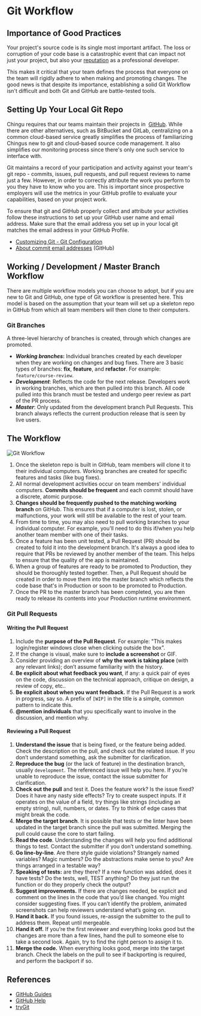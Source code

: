 # Git Workflow

## Importance of Good Practices

Your project's source code is its single most important artifact. The loss or 
corruption of your code base is a catastrophic event that can impact not just 
your project, but also your [reputation](https://about.gitlab.com/2017/02/01/gitlab-dot-com-database-incident/) as a professional developer.

This makes it critical that your team defines the process that everyone on the 
team will rigidly adhere to when making and promoting changes. The good news is 
that despite its importance, establishing a solid Git Workflow isn't difficult 
and both Git and GitHub are battle-tested tools.

## Setting Up Your Local Git Repo

Chingu requires that our teams maintain their projects in 
[GitHub](https://github.com/). While there are other alternatives, such as 
BitBucket and GitLab, centralizing on a common cloud-based service greatly 
simplifies the process of familiarizing Chingus new to git and cloud-based 
source code management. It also simplifies our monitoring process since there's 
only one such service to interface with.

Git maintains a record of your participation and activity against your team's git 
repo - commits, issues, pull requests, and pull request reviews to name just a 
few. However, in order to correctly attribute the work you perform to you they 
have to know who you are. This is important since prospective employers will 
use the metrics in your GitHub profile to evaluate your capabilities, based on 
your project work.

To ensure that git and GitHub properly collect and attribute your activities 
follow these instructions to set up your GitHub user name and email address. 
Make sure that the email address you set up in your local git matches the email 
address in your GitHub Profile.

- [Customizing Git - Git Configuration](https://git-scm.com/book/en/v2/Customizing-Git-Git-Configuration)
- [About commit email addresses](https://docs.github.com/en/github/setting-up-and-managing-your-github-user-account/setting-your-commit-email-address) (GitHub)

## Working / Development / Master Branch Workflow

There are multiple workflow models you can choose to adopt, but if you are new 
to Git and GitHub, one type of Git workflow is presented here. This model is 
based on the assumption that your team will set up a skeleton repo in GitHub 
from which all team members will then clone to their computers.

### Git Branches

A three-level hierarchy of branches is created, through which changes are 
promoted.

- ***Working branches*:** Individual branches created by each developer when 
they are working on changes and bug fixes. There are 3 basic types of 
branches: **fix**, **feature**, and **refactor**. For example: 
`feature/course-review`. 
- ***Development***: Reflects the code for the next release. Developers work in 
working branches, which are then pulled into this branch. All code pulled into 
this branch must be tested and undergo peer review as part of the PR process.
- ***Master***: Only updated from the development branch Pull Requests. This 
branch always reflects the current production release that is seen by live 
users.

## The Workflow

![Git Workflow](./assets/Using_Git_GitHub_in_a_Team.png)

1. Once the skeleton repo is built in GitHub, team members will clone it to their individual computers. Working branches are created for specific features and 
tasks (like bug fixes).
2. All normal development activities occur on team members' individual 
computers. **Commits should be frequent** and each commit should have a 
discrete, atomic purpose.
3. **Changes should be frequently pushed to the matching working branch** on 
GitHub. This ensures that if a computer is lost, stolen, or malfunctions, your 
work will still be available to the rest of your team.
4. From time to time, you may also need to pull working branches to your 
individual computer. For example, you'll need to do this if/when you help 
another team member with one of their tasks.
5. Once a feature has been unit tested, a Pull Request (PR) should be created 
to fold it into the development branch. It's always a good idea to require that 
PRs be reviewed by another member of the team. This helps to ensure that the 
quality of the app is maintained.
6. When a group of features are ready to be promoted to Production, they 
should be thoroughly tested together. Then, a Pull Request should be created 
in order to move them into the master branch which reflects the code base 
that's in Production or soon to be promoted to Production.
7. Once the PR to the master branch has been completed, you are then ready to 
release its contents into your Production runtime environment.

### Git Pull Requests

#### Writing the Pull Request

1. Include the **purpose of the Pull Request**. For example: "This makes login/register windows close when clicking outside the box".
2. If the change is visual, make sure to **include a screenshot** or GIF.
3. Consider providing an overview of **why the work is taking place** (with any relevant links); don’t assume familiarity with the history.
4. **Be explicit about what feedback you want**, if any: a quick pair of eyes on the code, discussion on the technical approach, critique on design, a review of copy, etc..
5. **Be explicit about when you want feedback.** If the Pull Request is a work in progress, say so. A prefix of `[WIP]` in the title is a simple, common pattern to indicate this.
6. **@mention individuals** that you specifically want to involve in the discussion, and mention why.

#### Reviewing a Pull Request

1. **Understand the issue** that is being fixed, or the feature being added. Check the description on the pull, and check out the related issue. If you don’t understand something, ask the submitter for clarification.
2. **Reproduce the bug** (or the lack of feature) in the destination branch, usually `development`. The referenced issue will help you here. If you’re unable to reproduce the issue, contact the issue submitter for clarification.
3. **Check out the pull** and test it. Does the feature work? Is the issue fixed? Does it have any nasty side effects? Try to create suspect inputs. If it operates on the value of a field, try things like strings (including an empty string), null, numbers, or dates. Try to think of edge cases that might break the code.
4. **Merge the target branch**. It is possible that tests or the linter have been updated in the target branch since the pull was submitted. Merging the pull could cause the core to start failing.
5. **Read the code**. Understanding the changes will help you find additional things to test. Contact the submitter if you don’t understand something.
6. **Go line-by-line**. Are there style guide violations? Strangely named variables? Magic numbers? Do the abstractions make sense to you? Are things arranged in a testable way?
7. **Speaking of tests:** are they there? If a new function was added, does it have tests? Do the tests, well, TEST anything? Do they just run the function or do they properly check the output?
8. **Suggest improvements.** If there are changes needed, be explicit and comment on the lines in the code that you’d like changed. You might consider suggesting fixes. If you can’t identify the problem, animated screenshots can help reviewers understand what’s going on.
9. **Hand it back.** If you found issues, re-assign the submitter to the pull to address them. Repeat until mergeable.
10. **Hand it off.** If you’re the first reviewer and everything looks good but the changes are more than a few lines, hand the pull to someone else to take a second look. Again, try to find the right person to assign it to.
11. **Merge the code.** When everything looks good, merge into the target branch. Check the labels on the pull to see if backporting is required, and perform the backport if so.

## References

- [GitHub Guides](https://guides.github.com/)
- [GitHub Help](https://help.github.com/)
- [tryGit](https://try.github.io/levels/1/challenges/1)
